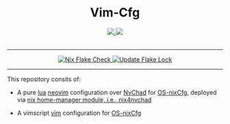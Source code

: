 <h1 align='center'>Vim-Cfg</h1>
<div align='center'>
    <p></p>
    <div align='center'>
        <a href='https://github.com/DivitMittal/Vim-Cfg'>
            <img src='https://img.shields.io/github/repo-size/DivitMittal/Vim-Cfg?&style=for-the-badge&logo=github'>
        </a>
        <a href='https://github.com/DivitMittal/Vim-Cfg/blob/main/LICENSE'>
            <img src='https://img.shields.io/static/v1.svg?style=for-the-badge&label=License&message=MIT&logo=unlicense'/>
        </a>
    </div>
    <br>
</div>

---

<div align='center'>
    <a href="https://github.com/DivitMittal/Vim-Cfg/actions/workflows/flake-check.yml">
        <img src="https://github.com/DivitMittal/Vim-Cfg/actions/workflows/flake-check.yml/badge.svg" alt="Nix Flake Check"/>
    </a>
    <a href="https://github.com/DivitMittal/Vim-Cfg/actions/workflows/flake-lock-update.yml">
        <img src="https://github.com/DivitMittal/Vim-Cfg/actions/workflows/flake-lock-update.yml/badge.svg" alt="Update Flake Lock"/>
    </a>
</div>

---
This repository consits of:

- A pure [lua](https://lua.org) [neovim](https://github.com/neovim/neovim) configuration over [NvChad](https://nvchad.com/) for [OS-nixCfg](https://github.com/DivitMittal/OS-nixCfg), deployed via [nix home-manager module, i.e., nix4nvchad](https://github.com/nix-community/nix4nvchad)

- A vimscript [vim](https://vim.org) configuration for [OS-nixCfg](https://github.com/DivitMittal/OS-nixCfg)
